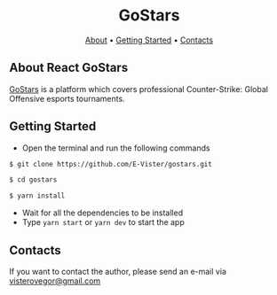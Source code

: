 <h1 align="center">
  GoStars
</h1>

<p align="center">
  <a href="#about-react-gostars">About</a>
  •
  <a href="#getting-started">Getting Started</a>
  •
  <a href="#contacts">Contacts</a>
</p>

About React GoStars
-----------
[GoStars](https://github.com/E-Vister/currency_converter) is a platform which covers professional Counter-Strike: Global
Offensive esports tournaments.

Getting Started
-----------

- Open the terminal and run the following commands

```bash
$ git clone https://github.com/E-Vister/gostars.git

$ cd gostars

$ yarn install
```

- Wait for all the dependencies to be installed
- Type `yarn start` or `yarn dev` to start the app

Contacts
-----------
If you want to contact the author, please send an e-mail via visterovegor@gmail.com